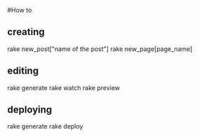 #How to

## creating
rake new_post["name of the post"]
rake new_page[page_name]

## editing
rake generate
rake watch
rake preview 

## deploying
rake generate
rake deploy